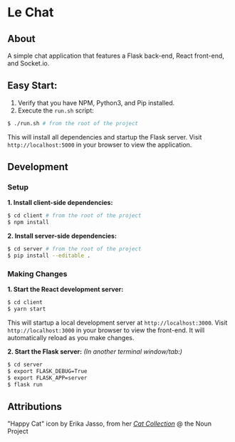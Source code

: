 # Le Chat

## About
A simple chat application that features a Flask back-end,
React front-end, and Socket.io.

## Easy Start:
1. Verify that you have NPM, Python3, and Pip installed.
2. Execute the `run.sh` script:
```bash
$ ./run.sh # from the root of the project
```
This will install all dependencies and startup the Flask server. 
Visit `http://localhost:5000` in your browser to view the application.


## Development
### Setup

**1. Install client-side dependencies:**
```bash
$ cd client # from the root of the project
$ npm install
```

**2. Install server-side dependencies:**
```bash
$ cd server # from the root of the project
$ pip install --editable .
```

### Making Changes

**1. Start the React development server:**
```bash
$ cd client
$ yarn start
```
This will startup a local development server at `http://localhost:3000`.
Visit `http://localhost:3000` in your browser to view the front-end.
It will automatically reload as you make changes.

**2. Start the Flask server:** _(In another terminal window/tab:)_
```bash
$ cd server
$ export FLASK_DEBUG=True
$ export FLASK_APP=server
$ flask run
```

## Attributions

"Happy Cat" icon by Erika Jasso, from her [_Cat Collection_](https://thenounproject.com/kikajasso/collection/cat/)
@ the Noun Project
